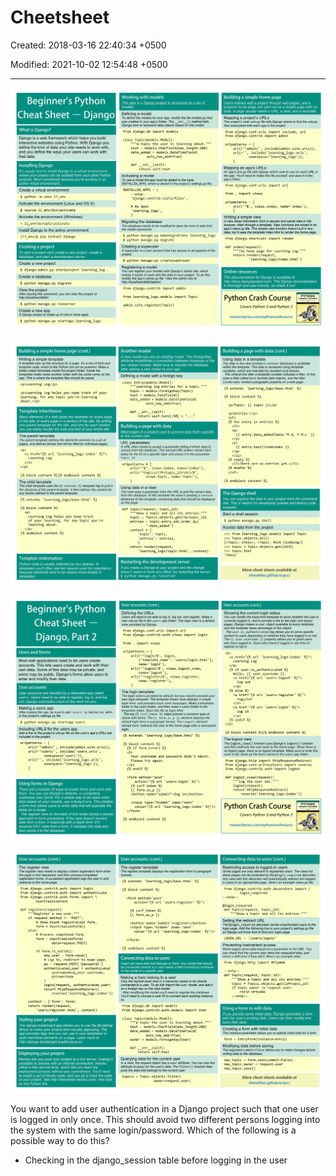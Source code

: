 # Cheetsheet

Created: 2018-03-16 22:40:34 +0500

Modified: 2021-10-02 12:54:48 +0500

---

![image](media/Cheetsheet-image1.png)

![image](media/Cheetsheet-image2.png)

![](media/Cheetsheet-image3.png)

![image](media/Cheetsheet-image4.png)

You want to add user authentication in a Django project such that one user is logged in only once. This should avoid two different persons logging into the system with the same login/password. Which of the following is a possible way to do this?
-   Checking in the django_session table before logging in the user
